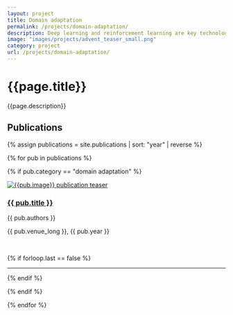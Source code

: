 ```yaml
---
layout: project
title: Domain adaptation
permalink: /projects/domain-adaptation/
description: Deep learning and reinforcement learning are key technologies for autonomous driving. One of the challenges they face is to adapt to conditions which differ from those met during training. To improve systems’ performance in such situations, we explore so-called <em>“domain adaptation”</em> techniques.
image: "images/projects/advent_teaser_small.png"
category: project
url: /projects/domain-adaptation/
---
```




<h1>{{page.title}}</h1> 
<!-- <h3>Project overview</h3> -->
<p>{{page.description}}</p>

<!-- <hr> -->

<h2>Publications</h2>

{% assign publications = site.publications | sort: "year" | reverse %}

{% for pub in publications %}

   
{% if pub.category == "domain adaptation" %}


<div class="pubitem">
  <div class="pubteaser">
    <a href="{{site.url  | append: site.baseurl | append: pub.permalink}}">
      <img src="../../{{ pub.image }}" alt="{{pub.image}} publication teaser"/>
    </a>
  </div>
   <h3><a href="{{site.url  | append: site.baseurl | append: pub.permalink}}">{{ pub.title }}</a></h3>
  <p class="b">{{ pub.authors }}</p>
  <p class="c">{{ pub.venue_long }}, {{ pub.year }}</p>
</div>

<br>

{% if forloop.last == false %}
<hr>
{% endif %}



{% endif %}


{% endfor %} 
